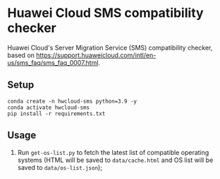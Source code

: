 # Huawei Cloud SMS compatibility checker

Huawei Cloud's Server Migration Service (SMS) compatibility checker, based
on <https://support.huaweicloud.com/intl/en-us/sms_faq/sms_faq_0007.html>.

## Setup

```plain
conda create -n hwcloud-sms python=3.9 -y
conda activate hwcloud-sms
pip install -r requirements.txt
```

## Usage

1. Run `get-os-list.py` to fetch the latest list of compatible operating systems
   (HTML will be saved to `data/cache.html` and OS list will be saved to `data/os-list.json`);
